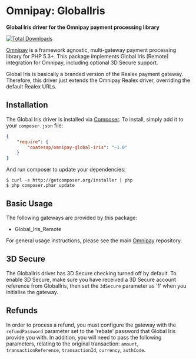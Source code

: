 # Omnipay: GlobalIris

**Global Iris driver for the Omnipay payment processing library**

[![Total Downloads](https://poser.pugx.org/coatesap/omnipay-realex/d/total.png)](https://packagist.org/packages/coatesap/omnipay-global-iris)

[Omnipay](https://github.com/omnipay/omnipay) is a framework agnostic, multi-gateway payment
processing library for PHP 5.3+. This package implements Global Iris (Remote) integration for Omnipay, including optional 3D Secure support.

Global Iris is basically a branded version of the Realex payment gateway. Therefore, this driver just extends the Omnipay Realex driver, overriding the default Realex URLs.

## Installation

The Global Iris driver is installed via [Composer](http://getcomposer.org/). To install, simply add it
to your `composer.json` file:

```json
{
    "require": {
        "coatesap/omnipay-global-iris": "~1.0"
    }
}
```

And run composer to update your dependencies:

    $ curl -s http://getcomposer.org/installer | php
    $ php composer.phar update

## Basic Usage

The following gateways are provided by this package:

* Global_Iris_Remote

For general usage instructions, please see the main [Omnipay](https://github.com/omnipay/omnipay)
repository.

## 3D Secure

The GlobalIris driver has 3D Secure checking turned off by default.
To enable 3D Secure, make sure you have received a 3D Secure account reference from GlobalIris, then set the `3dSecure` parameter as '1' when you initialise the gateway.

## Refunds

In order to process a refund, you must configure the gateway with the `refundPassword` parameter set to the 'rebate' password that Global Iris provide you with. In addition, you will need to pass the following parameters, relating to the original transaction: `amount`, `transactionReference`, `transactionId`, `currency`, `authCode`.
